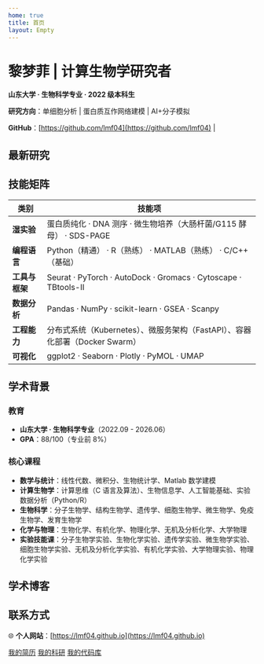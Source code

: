 ```yaml
---
home: true
title: 首页
layout: Empty
---
```


# 黎梦菲 | 计算生物学研究者

**山东大学 · 生物科学专业 · 2022 级本科生**

**研究方向**：单细胞分析 | 蛋白质互作网络建模 | AI+分子模拟

**GitHub**：[https://github.com/lmf04](https://github.com/lmf04) | 

## **最新研究**
<ResearchListSimple :type="1"></ResearchListSimple>


## 技能矩阵

| **类别**       | **技能项**                                                                  |
| -------------- | --------------------------------------------------------------------------- |
| **湿实验**     | 蛋白质纯化 · DNA 测序 · 微生物培养（大肠杆菌/G115 酵母） · SDS-PAGE         |
| **编程语言**   | Python（精通） · R（熟练） · MATLAB（熟练） · C/C++（基础）                 |
| **工具与框架** | Seurat · PyTorch · AutoDock · Gromacs · Cytoscape · TBtools-II              |
| **数据分析**   | Pandas · NumPy · scikit-learn · GSEA · Scanpy                               |
| **工程能力**   | 分布式系统（Kubernetes）、微服务架构（FastAPI）、容器化部署（Docker Swarm） |
| **可视化**     | ggplot2 · Seaborn · Plotly · PyMOL · UMAP                                   |

## 学术背景

### 教育

- **山东大学 · 生物科学专业**（2022.09 - 2026.06）
- **GPA**：88/100（专业前 8%）

### 核心课程

- **数学与统计**：线性代数、微积分、生物统计学、Matlab 数学建模
- **计算生物学**：计算思维（C 语言及算法）、生物信息学、人工智能基础、实验数据分析（Python/R）
- **生物科学**：分子生物学、结构生物学、遗传学、细胞生物学、微生物学、免疫生物学、发育生物学
- **化学与物理**：生物化学、有机化学、物理化学、无机及分析化学、大学物理
- **实验技能课**：分子生物学实验、生物化学实验、遗传学实验、微生物学实验、细胞生物学实验、无机及分析化学实验、有机化学实验、大学物理实验、物理化学实验


## 学术博客
 <BolgList></BolgList>

## 联系方式

🌐 **个人网站**：[https://lmf04.github.io](https://lmf04.github.io)

<div class="flex-around nav-bot">
<a href="/zh/cv">我的简历</a>
<a href="/zh/researchList/">我的科研</a>
<a href="/zh/repositoryList/">我的代码库</a>
</div>


 